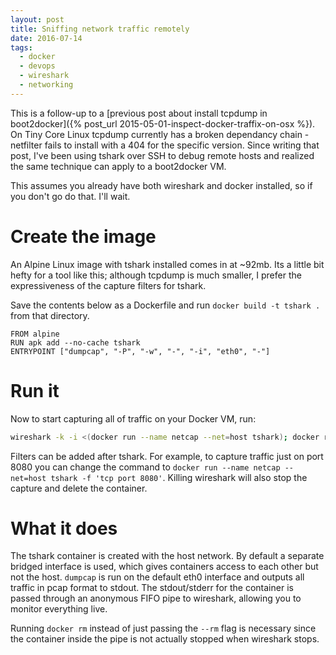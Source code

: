 ```yaml
---
layout: post
title: Sniffing network traffic remotely
date: 2016-07-14
tags:
  - docker
  - devops
  - wireshark
  - networking
---
```


This is a follow-up to a [previous post about install tcpdump in boot2docker]({% post_url 2015-05-01-inspect-docker-traffix-on-osx %}). On Tiny Core Linux tcpdump currently has a broken dependancy chain - netfilter fails to install with a 404 for the specific version. Since writing that post, I've been using tshark over SSH to debug remote hosts and realized the same technique can apply to a boot2docker VM.

This assumes you already have both wireshark and docker installed, so if you don't go do that. I'll wait.

# Create the image

An Alpine Linux image with tshark installed comes in at ~92mb. Its a little bit hefty for a tool like this; although tcpdump is much smaller, I prefer the expressiveness of the capture filters for tshark.

Save the contents below as a Dockerfile and run `docker build -t tshark .` from that directory.

```docker
FROM alpine
RUN apk add --no-cache tshark
ENTRYPOINT ["dumpcap", "-P", "-w", "-", "-i", "eth0", "-"]
```

# Run it

Now to start capturing all of traffic on your Docker VM, run:

```bash
wireshark -k -i <(docker run --name netcap --net=host tshark); docker rm -f netcap
```

Filters can be added after tshark. For example, to capture traffic just on port 8080 you can change the command to `docker run --name netcap --net=host tshark -f 'tcp port 8080'`. Killing wireshark will also stop the capture and delete the container.

# What it does

The tshark container is created with the host network. By default a separate bridged interface is used, which gives containers access to each other but not the host. `dumpcap` is run on the default eth0 interface and outputs all traffic in pcap format to stdout. The stdout/stderr for the container is passed through an anonymous FIFO pipe to wireshark, allowing you to monitor everything live.

Running `docker rm` instead of just passing the `--rm` flag is necessary since the container inside the pipe is not actually stopped when wireshark stops.
